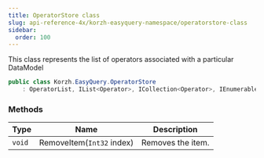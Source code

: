 ```yaml
---
title: OperatorStore class
slug: api-reference-4x/korzh-easyquery-namespace/operatorstore-class
sidebar:
  order: 100
---
```


This class represents the list of operators associated with a particular DataModel
```csharp
public class Korzh.EasyQuery.OperatorStore
    : OperatorList, IList<Operator>, ICollection<Operator>, IEnumerable<Operator>, IEnumerable, IList, ICollection, IReadOnlyList<Operator>, IReadOnlyCollection<Operator>

```

### Methods

| Type | Name | Description | 
| --- | --- | --- | 
| `void` | RemoveItem(`Int32` index) | Removes the item. |
